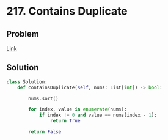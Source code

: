 # 217. Contains Duplicate
## Problem
[Link](https://leetcode.com/problems/contains-duplicate/)
## Solution
```python
class Solution:
    def containsDuplicate(self, nums: List[int]) -> bool:

        nums.sort()

        for index, value in enumerate(nums):
            if index != 0 and value == nums[index - 1]:
                return True

        return False
```
